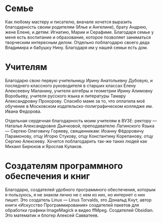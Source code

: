 # Семье
Как любому мастеру и писателю, вначале хочется выразить благодарность своим родителям (Илье и Ангелине), брату Андрею, жене Елене, и детям: Игнатию, Марии и Серафиме. Благодаря семье у меня есть воспитание и образование, которое позволяет заниматься творческим интересным делом. Отдельно поблагодарю своего деда Владимира и бабушку Нину. Благодаря им у нашей семьи есть дом.

# Учителям
Благодарю свою первую учительницу Ирину Анатольевну Дубовую, и последнего классного руководителя в старших классах Елену Алексеевну Маланину, учителя алгебры и геометрии Ирину Алимовну Воробьеву, учителя русского языка и литературы Тамару Александровну Прохорову. Спасибо маме за то, что оплатила моё обучение в Московском издательско-полиграфическом колледже им. Ивана Федорова. 

Отдельная сердечная благодарность моим учителям в ВУЗЕ: ректору — Наталье Александровне Дьячковой, преподавателю Латинского Языка — Сергею Олеговичу Горяеву, священникам: Иоанну Фёдоровичу Парамонову, отцу Игорю Стукову, отцу Константину Корепанову, отцу Сергию Алексееву. Хочется поблагодарить так-же таких людей как Михаил Бирюков и Ярослав Кулаков.

# Создателям программного обеспечения и книг
Благодарю, создателей удобного программного обеспечения, которым я пользуюсь, я не знаком лично не с кем из них, но интернет о них пишет. Это создатель Linux — Linus Torvalds, это Дональд Кнут, автор книги «Искусство Программирования» создателей пакетов для обработки графики ImageMagick и видео ffMpeg. Создателей Obsidian. Это математик и блогер Алексей Савватеев.